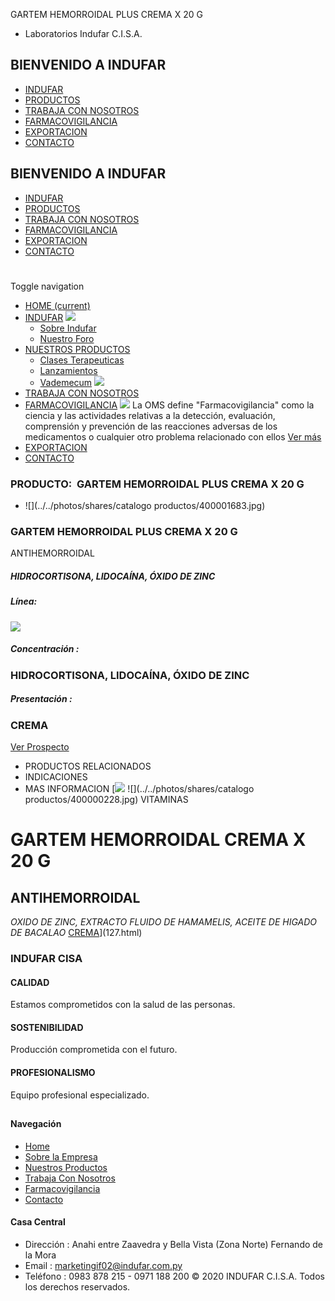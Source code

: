 GARTEM HEMORROIDAL PLUS CREMA X 20 G
- Laboratorios Indufar C.I.S.A.
## BIENVENIDO A INDUFAR
* [INDUFAR](3834864.html#)
* [PRODUCTOS](3834864.html#)
* [TRABAJA CON NOSOTROS](3834864.html#)
* [FARMACOVIGILANCIA](3834864.html#)
* [EXPORTACION](3834864.html#)
* [CONTACTO](3834864.html#)
## BIENVENIDO A INDUFAR
* [INDUFAR](../../index.html)
* [PRODUCTOS](../../productos.html)
* [TRABAJA CON NOSOTROS](../../trabaja_con_nosotros.html)
* [FARMACOVIGILANCIA](../../farmacovigilancia.html)
* [EXPORTACION](../../exportacion.html)
* [CONTACTO](../../contacto.html)
# 
Toggle navigation
* [HOME (current)](../../index.html)
* [INDUFAR](3834864.html#) 
  [![ ](../../photos/shares/Sistema/Menu/indufar_menul.jpg)](../../institucional.html)
  - [Sobre Indufar](../../institucional.html)
  - [Nuestro Foro](../../blog.html)
* [NUESTROS PRODUCTOS](3834864.html#) 
  - [Clases Terapeuticas](../clases_terapeuticas.html)
  - [Lanzamientos](../lanzamientos.html)
  - [Vademecum](../../productos.html)
  [![ ](../../photos/shares/Sistema/Menu/productos.png)](../../productos.html)
* [TRABAJA CON NOSOTROS](../../trabaja_con_nosotros.html)
* [FARMACOVIGILANCIA](3834864.html#) 
  [![ ](../../photos/shares/Sistema/Menu/TUBOS.png)](../../farmacovigilancia.html)
  La OMS define "Farmacovigilancia" como la ciencia y las actividades relativas a la detección, evaluación, comprensión y prevención de las reacciones adversas de los medicamentos o cualquier otro problema relacionado con ellos
  [Ver más](../../farmacovigilancia.html)
* [EXPORTACION](../../exportacion.html)
* [CONTACTO](../../contacto.html)
### PRODUCTO:  GARTEM HEMORROIDAL PLUS CREMA X 20 G
* ![](../../photos/shares/catalogo productos/400001683.jpg)
### **GARTEM HEMORROIDAL PLUS CREMA X 20 G**
ANTIHEMORROIDAL
##### **HIDROCORTISONA, LIDOCAÍNA, ÓXIDO DE ZINC**
##### **Línea:**
[![](../../photos/shares/Laboratorios/lab_indufar.png)](../linea/1.html)
##### **Concentración :**
### HIDROCORTISONA, LIDOCAÍNA, ÓXIDO DE ZINC
##### **Presentación :**
### CREMA
[Ver Prospecto](../../files/shares/prospectos/400001683.pdf)
* PRODUCTOS RELACIONADOS
* INDICACIONES
* MAS INFORMACION
[![](../../photos/shares/Laboratorios/lab_indufar.png)
![](../../photos/shares/catalogo productos/400000228.jpg)
VITAMINAS
# GARTEM HEMORROIDAL CREMA X 20 G
## ANTIHEMORROIDAL
*OXIDO DE ZINC, EXTRACTO FLUIDO DE HAMAMELIS, ACEITE DE HIGADO DE BACALAO*
[CREMA](3834864.html#)](127.html)
### INDUFAR CISA
#### CALIDAD
Estamos comprometidos con la salud de las personas.
#### SOSTENIBILIDAD
Producción comprometida con el futuro.
#### PROFESIONALISMO
Equipo profesional especializado.
## 
#### Navegación
* [Home](../../index.html)
* [Sobre la Empresa](../../institucional.html)
* [Nuestros Productos](../../productos.html)
* [Trabaja Con Nosotros](../../trabaja_con_nosotros.html)
* [Farmacovigilancia](../../farmacovigilancia.html)
* [Contacto](../../contacto.html)
#### Casa Central
* Dirección : Anahi entre Zaavedra y Bella Vista (Zona Norte) Fernando de la Mora
* Email : [marketingif02@indufar.com.py](mailto:marketingif02@indufar.com.py)
* Teléfono : 0983 878 215 - 0971 188 200
© 2020 INDUFAR C.I.S.A. Todos los derechos reservados.
